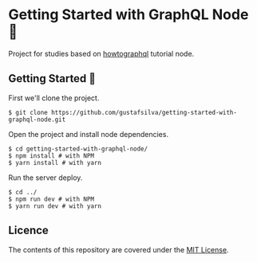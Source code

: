 # Getting Started with GraphQL Node :book:
Project for studies based on [howtographql](https://www.howtographql.com/graphql-js/1-getting-started/) tutorial node.

## Getting Started :rocket:
First we'll clone the project.

```shell
$ git clone https://github.com/gustafsilva/getting-started-with-graphql-node.git
```

Open the project and install node dependencies.

```shell
$ cd getting-started-with-graphql-node/
$ npm install # with NPM
$ yarn install # with yarn
```
Run the server deploy.
```shell
$ cd ../
$ npm run dev # with NPM
$ yarn run dev # with yarn
```
## Licence
The contents of this repository are covered under the [MIT License](https://github.com/gustafsilva/getting-started-with-graphql-node/blob/master/LICENSE).